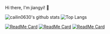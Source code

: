 Hi there, I'm jiangyi! 👋

![cailin0630's github stats](https://github-readme-stats.vercel.app/api?username=cailin0630&show_icons=true&theme=radical)
![Top Langs](https://github-readme-stats.vercel.app/api/top-langs/?username=cailin0630&layout=compact&show_icons=true&theme=radical)

[![ReadMe Card](https://github-readme-stats.vercel.app/api/pin/?username=cailin0630&repo=AspNetCore.AopCache&theme=radical)](https://github.com/cailin0630/AspNetCore.AopCache)
[![ReadMe Card](https://github-readme-stats.vercel.app/api/pin/?username=cailin0630&repo=DotNetCore.DDD.Template&theme=radical)](https://github.com/cailin0630/DotNetCore.DDD.Template)
[![ReadMe Card](https://github-readme-stats.vercel.app/api/pin/?username=cailin0630&repo=AspNetCore.GrpcServiceDemo&theme=radical)](https://github.com/cailin0630/AspNetCore.GrpcServiceDemo)

